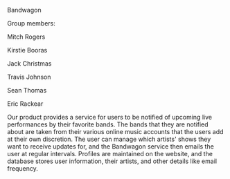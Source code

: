 Bandwagon

Group members:

Mitch Rogers

Kirstie Booras

Jack Christmas

Travis Johnson

Sean Thomas

Eric Rackear

Our product provides a service for users to be notified of upcoming live performances by their favorite bands. The bands that they are notified about are taken from their various 
online music accounts that the users add at their own discretion. The user can manage which artists' shows they want to receive updates for, and the Bandwagon service then
emails the user at regular intervals. Profiles are maintained on the website, and the database stores user information, their artists, and other details like email frequency.
